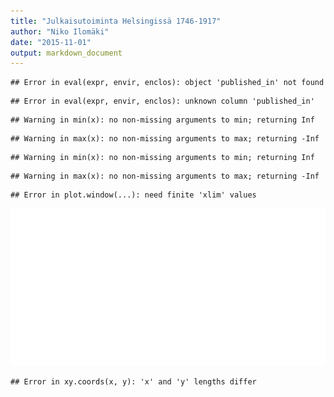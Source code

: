 ```yaml
---
title: "Julkaisutoiminta Helsingissä 1746-1917"
author: "Niko Ilomäki"
date: "2015-11-01"
output: markdown_document
---
```





```
## Error in eval(expr, envir, enclos): object 'published_in' not found
```

```
## Error in eval(expr, envir, enclos): unknown column 'published_in'
```


```
## Warning in min(x): no non-missing arguments to min; returning Inf
```

```
## Warning in max(x): no non-missing arguments to max; returning -Inf
```

```
## Warning in min(x): no non-missing arguments to min; returning Inf
```

```
## Warning in max(x): no non-missing arguments to max; returning -Inf
```

```
## Error in plot.window(...): need finite 'xlim' values
```

![plot of chunk Helsinki](figure/Helsinki-1.png) 

```
## Error in xy.coords(x, y): 'x' and 'y' lengths differ
```


